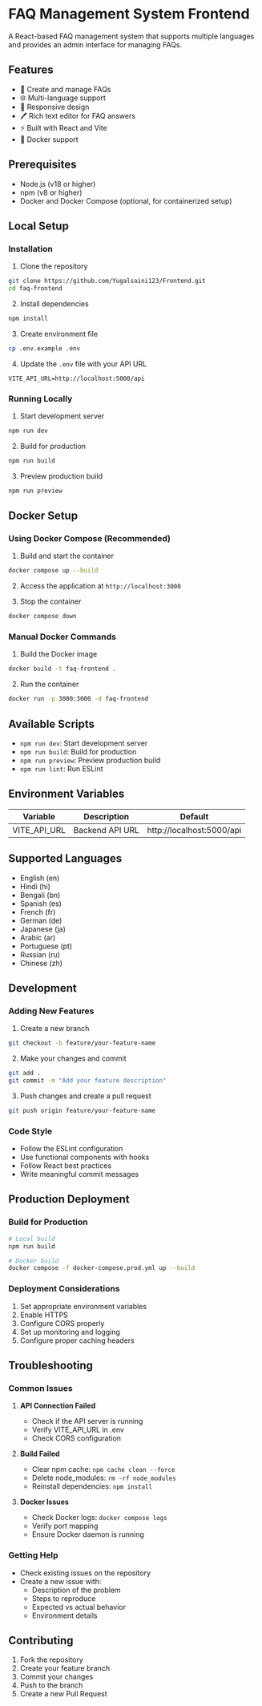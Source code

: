 # FAQ Management System Frontend

A React-based FAQ management system that supports multiple languages and provides an admin interface for managing FAQs.

## Features

- 📝 Create and manage FAQs
- 🌐 Multi-language support
- 📱 Responsive design
- 🖊️ Rich text editor for FAQ answers
- ⚡ Built with React and Vite
- 🚀 Docker support

## Prerequisites

- Node.js (v18 or higher)
- npm (v8 or higher)
- Docker and Docker Compose (optional, for containerized setup)

## Local Setup

### Installation

1. Clone the repository
```bash
git clone https://github.com/Yugalsaini123/Frontend.git
cd faq-frontend
```

2. Install dependencies
```bash
npm install
```

3. Create environment file
```bash
cp .env.example .env
```

4. Update the `.env` file with your API URL
```
VITE_API_URL=http://localhost:5000/api
```

### Running Locally

1. Start development server
```bash
npm run dev
```

2. Build for production
```bash
npm run build
```

3. Preview production build
```bash
npm run preview
```

## Docker Setup

### Using Docker Compose (Recommended)

1. Build and start the container
```bash
docker compose up --build
```

2. Access the application at `http://localhost:3000`

3. Stop the container
```bash
docker compose down
```

### Manual Docker Commands

1. Build the Docker image
```bash
docker build -t faq-frontend .
```

2. Run the container
```bash
docker run -p 3000:3000 -d faq-frontend
```


## Available Scripts

- `npm run dev`: Start development server
- `npm run build`: Build for production
- `npm run preview`: Preview production build
- `npm run lint`: Run ESLint

## Environment Variables

| Variable | Description | Default |
|----------|-------------|---------|
| VITE_API_URL | Backend API URL | http://localhost:5000/api |

## Supported Languages

- English (en)
- Hindi (hi)
- Bengali (bn)
- Spanish (es)
- French (fr)
- German (de)
- Japanese (ja)
- Arabic (ar)
- Portuguese (pt)
- Russian (ru)
- Chinese (zh)

## Development

### Adding New Features

1. Create a new branch
```bash
git checkout -b feature/your-feature-name
```

2. Make your changes and commit
```bash
git add .
git commit -m "Add your feature description"
```

3. Push changes and create a pull request
```bash
git push origin feature/your-feature-name
```

### Code Style

- Follow the ESLint configuration
- Use functional components with hooks
- Follow React best practices
- Write meaningful commit messages

## Production Deployment

### Build for Production

```bash
# Local build
npm run build

# Docker build
docker compose -f docker-compose.prod.yml up --build
```

### Deployment Considerations

1. Set appropriate environment variables
2. Enable HTTPS
3. Configure CORS properly
4. Set up monitoring and logging
5. Configure proper caching headers

## Troubleshooting

### Common Issues

1. **API Connection Failed**
   - Check if the API server is running
   - Verify VITE_API_URL in .env
   - Check CORS configuration

2. **Build Failed**
   - Clear npm cache: `npm cache clean --force`
   - Delete node_modules: `rm -rf node_modules`
   - Reinstall dependencies: `npm install`

3. **Docker Issues**
   - Check Docker logs: `docker compose logs`
   - Verify port mapping
   - Ensure Docker daemon is running

### Getting Help

- Check existing issues on the repository
- Create a new issue with:
  - Description of the problem
  - Steps to reproduce
  - Expected vs actual behavior
  - Environment details


## Contributing

1. Fork the repository
2. Create your feature branch
3. Commit your changes
4. Push to the branch
5. Create a new Pull Request